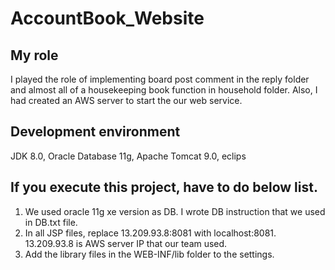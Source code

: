 # AccountBook_Website



## My role 

 I played the role of implementing board post comment in the reply folder and almost all of a housekeeping book function in household folder.
Also, I had created an AWS server to start the our web service.


## Development environment 

 JDK 8.0, Oracle Database 11g, Apache Tomcat 9.0, eclips



## If you execute this project, have to do below list.


1. We used oracle 11g xe version as DB. I wrote DB instruction that we used in DB.txt file.
2. In all JSP files, replace 13.209.93.8:8081 with localhost:8081.
   13.209.93.8 is AWS server IP that our team used.
3. Add the library files in the WEB-INF/lib folder to the settings.
